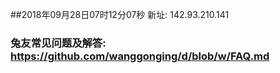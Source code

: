 ##2018年09月28日07时12分07秒 新址: 142.93.210.141
### 兔友常见问题及解答: https://github.com/wanggonging/d/blob/w/FAQ.md
